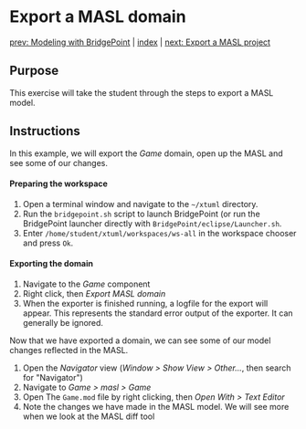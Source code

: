 Export a MASL domain
====================

[prev: Modeling with BridgePoint](exercise5.md) | [index](README.md) | [next: Export a MASL project](exercise7.md)

## Purpose

This exercise will take the student through the steps to export a MASL model.

## Instructions

In this example, we will export the _Game_ domain, open up the MASL and see some
of our changes.

#### Preparing the workspace

1. Open a terminal window and navigate to the `~/xtuml` directory.  
2. Run the `bridgepoint.sh` script to launch BridgePoint (or run the BridgePoint
launcher directly with `BridgePoint/eclipse/Launcher.sh`.  
3. Enter `/home/student/xtuml/workspaces/ws-all` in the workspace chooser and
press `Ok`.  

#### Exporting the domain

1. Navigate to the _Game_ component  
2. Right click, then _Export MASL domain_  
3. When the exporter is finished running, a logfile for the export will appear.
This represents the standard error output of the exporter. It can generally be
ignored.  

Now that we have exported a domain, we can see some of our model changes
reflected in the MASL.

1. Open the _Navigator_ view (_Window > Show View > Other..._, then search for
"Navigator")  
2. Navigate to _Game > masl > Game_  
3. Open The `Game.mod` file by right clicking, then _Open With > Text Editor_  
4. Note the changes we have made in the MASL model. We will see more when we
look at the MASL diff tool  
